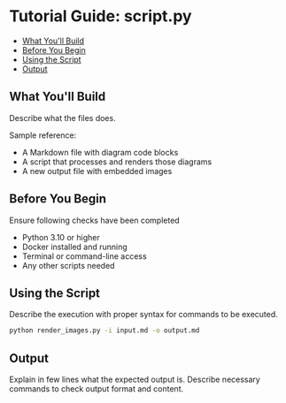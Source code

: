 # Tutorial Guide: script.py

<!-- toc -->

- [What You'll Build](#what-youll-build)
- [Before You Begin](#before-you-begin)
- [Using the Script](#using-the-script)
- [Output](#output)

<!-- tocstop -->

## What You'll Build

Describe what the files does.

Sample reference:

- A Markdown file with diagram code blocks
- A script that processes and renders those diagrams
- A new output file with embedded images

## Before You Begin

Ensure following checks have been completed

- Python 3.10 or higher
- Docker installed and running
- Terminal or command-line access
- Any other scripts needed

## Using the Script

Describe the execution with proper syntax for commands to be executed.

```bash
python render_images.py -i input.md -o output.md
```

## Output

Explain in few lines what the expected output is. Describe necessary commands to
check output format and content.
